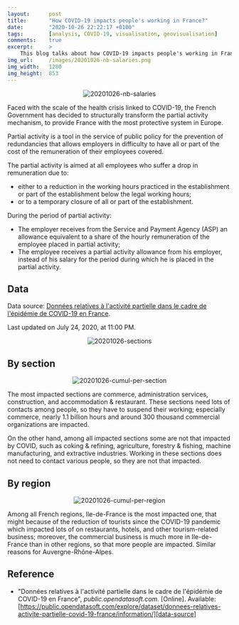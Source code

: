 ```yaml
---
layout:      post
title:       "How COVID-19 impacts people's working in France?"
date:        "2020-10-26 22:22:17 +0100"
tags:        [analysis, COVID-19, visualisation, geovisualisation]
comments:    true
excerpt:     >
    This blog talks about how COVID-19 impacts people's working in France.
img_url:     /images/20201026-nb-salaries.png
img_width:   1280
img_height:  853
---
```


<p align="center">
  <img alt="20201026-nb-salaries"
  src="{{ site.baseurl }}/images/20201026-nb-salaries.png"/>
</p>

Faced with the scale of the health crisis linked to COVID-19, the French
Government has decided to structurally transform the partial activity mechanism,
to provide France with the most protective system in Europe.

Partial activity is a tool in the service of public policy for the prevention of
redundancies that allows employers in difficulty to have all or part of the cost
of the remuneration of their employees covered.

The partial activity is aimed at all employees who suffer a drop in remuneration
due to:
- either to a reduction in the working hours practiced in the establishment or
part of the establishment below the legal working hours;
- or to a temporary closure of all or part of the establishment.

During the period of partial activity:
- The employer receives from the Service and Payment Agency (ASP) an allowance
equivalent to a share of the hourly remuneration of the employee placed in
partial activity;
- The employee receives a partial activity allowance from his employer, instead
of his salary for the period during which he is placed in the partial activity.

## Data
Data source: [Données relatives à l'activité partielle dans le cadre de
l'épidémie de COVID-19 en France][data-source].

Last updated on July 24, 2020, at 11:00 PM.

<p align="center">
  <img alt="20201026-sections"
  src="{{ site.baseurl }}/images/20201026-sections.png"/>
</p>

## By section
<p align="center">
  <img alt="20201026-cumul-per-section"
  src="{{ site.baseurl }}/images/20201026-cumul-per-section.png"/>
</p>

The most impacted sections are commerce, administration services, construction,
and accommodation & restaurant. These sections need lots of contacts among
people, so they have to suspend their working; especially commerce, nearly 1.1
billion hours and around 300 thousand commercial organizations are impacted.

On the other hand, among all impacted sections some are not that impacted by
COVID, such as coking & refining, agriculture, forestry & fishing, machine
manufacturing, and extractive industries. Working in these sections does not
need to contact various people, so they are not that impacted.

## By region
<p align="center">
  <img alt="20201026-cumul-per-region"
  src="{{ site.baseurl }}/images/20201026-cumul-per-region.png"/>
</p>

Among all French regions, Ile-de-France is the most impacted one, that might
because of the reduction of tourists since the COVID-19 pandemic which impacted
lots of on restaurants, hotels, and other tourism-related business; moreover, the
commercial business is much more in Ile-de-France than in other regions, so that
more people are impacted. Similar reasons for Auvergne-Rhône-Alpes.

## Reference
- "Données relatives à l'activité partielle dans le cadre de l'épidémie de COVID-19 en France", _public.opendatasoft.com_. [Online].
Available: [https://public.opendatasoft.com/explore/dataset/donnees-relatives-activite-partielle-covid-19-france/information/][data-source]

[data-source]: https://public.opendatasoft.com/explore/dataset/donnees-relatives-activite-partielle-covid-19-france/information/
